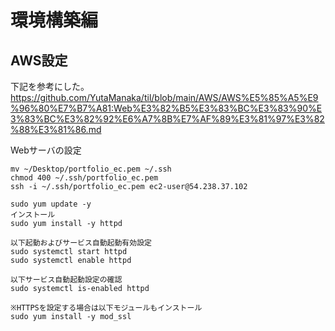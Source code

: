 # 環境構築編

## AWS設定
下記を参考にした。
https://github.com/YutaManaka/til/blob/main/AWS/AWS%E5%85%A5%E9%96%80%E7%B7%A81:Web%E3%82%B5%E3%83%BC%E3%83%90%E3%83%BC%E3%82%92%E6%A7%8B%E7%AF%89%E3%81%97%E3%82%88%E3%81%86.md

Webサーバの設定
```
mv ~/Desktop/portfolio_ec.pem ~/.ssh
chmod 400 ~/.ssh/portfolio_ec.pem
ssh -i ~/.ssh/portfolio_ec.pem ec2-user@54.238.37.102

sudo yum update -y
インストール
sudo yum install -y httpd

以下起動およびサービス自動起動有効設定
sudo systemctl start httpd
sudo systemctl enable httpd

以下サービス自動起動設定の確認
sudo systemctl is-enabled httpd

※HTTPSを設定する場合は以下モジュールもインストール
sudo yum install -y mod_ssl
```
